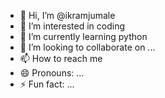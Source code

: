 - 👋 Hi, I’m @ikramjumale
- 👀 I’m interested in coding
- 🌱 I’m currently learning python
- 💞️ I’m looking to collaborate on ...
- 📫 How to reach me 
- 😄 Pronouns: ...
- ⚡ Fun fact: ...

<!---
ikramjumale/ikramjumale is a ✨ special ✨ repository because its `README.md` (this file) appears on your GitHub profile.
You can click the Preview link to take a look at your changes.
--->
